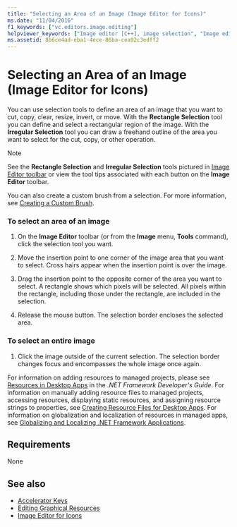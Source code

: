 ```yaml
---
title: "Selecting an Area of an Image (Image Editor for Icons)"
ms.date: "11/04/2016"
f1_keywords: ["vc.editors.image.editing"]
helpviewer_keywords: ["Image editor [C++], image selection", "Image editor [C++], selecting images", "images [C++], selecting", "cursors [C++], selecting areas of"]
ms.assetid: 8b6ce4ad-eba1-4ece-86ba-cea92c3edff2
---
```

# Selecting an Area of an Image (Image Editor for Icons)

You can use selection tools to define an area of an image that you want to cut, copy, clear, resize, invert, or move. With the **Rectangle Selection** tool you can define and select a rectangular region of the image. With the **Irregular Selection** tool you can draw a freehand outline of the area you want to select for the cut, copy, or other operation.

> [!NOTE]
> See the **Rectangle Selection** and **Irregular Selection** tools pictured in [Image Editor toolbar](../windows/toolbar-image-editor-for-icons.md) or view the tool tips associated with each button on the **Image Editor** toolbar.

You can also create a custom brush from a selection. For more information, see [Creating a Custom Brush](../windows/creating-a-custom-brush-image-editor-for-icons.md).

### To select an area of an image

1. On the **Image Editor** toolbar (or from the **Image** menu, **Tools** command), click the selection tool you want.

2. Move the insertion point to one corner of the image area that you want to select. Cross hairs appear when the insertion point is over the image.

3. Drag the insertion point to the opposite corner of the area you want to select. A rectangle shows which pixels will be selected. All pixels within the rectangle, including those under the rectangle, are included in the selection.

4. Release the mouse button. The selection border encloses the selected area.

### To select an entire image

1. Click the image outside of the current selection. The selection border changes focus and encompasses the whole image once again.

For information on adding resources to managed projects, please see [Resources in Desktop Apps](/dotnet/framework/resources/index) in the *.NET Framework Developer's Guide*. For information on manually adding resource files to managed projects, accessing resources, displaying static resources, and assigning resource strings to properties, see [Creating Resource Files for Desktop Apps](/dotnet/framework/resources/creating-resource-files-for-desktop-apps). For information on globalization and localization of resources in managed apps, see [Globalizing and Localizing .NET Framework Applications](/dotnet/standard/globalization-localization/index).

## Requirements

None

## See also

- [Accelerator Keys](../windows/accelerator-keys-image-editor-for-icons.md)
- [Editing Graphical Resources](../windows/editing-graphical-resources-image-editor-for-icons.md)
- [Image Editor for Icons](../windows/image-editor-for-icons.md)
